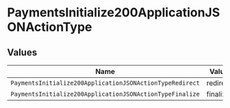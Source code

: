 # PaymentsInitialize200ApplicationJSONActionType


## Values

| Name                                                     | Value                                                    |
| -------------------------------------------------------- | -------------------------------------------------------- |
| `PaymentsInitialize200ApplicationJSONActionTypeRedirect` | redirect                                                 |
| `PaymentsInitialize200ApplicationJSONActionTypeFinalize` | finalize                                                 |